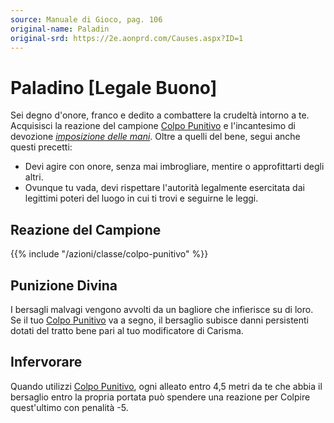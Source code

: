 ```yaml
---
source: Manuale di Gioco, pag. 106
original-name: Paladin
original-srd: https://2e.aonprd.com/Causes.aspx?ID=1
---
```


# Paladino \[Legale Buono\]

Sei degno d'onore, franco e dedito a combattere la crudeltà intorno a te.
Acquisisci la reazione del campione
[Colpo Punitivo](/azioni/classe/colpo-punitivo) e l'incantesimo di devozione
_[imposizione delle mani](/incantesimi/imposizione-delle-mani)_. Oltre a quelli
del bene, segui anche questi precetti:

- Devi agire con onore, senza mai imbrogliare, mentire o approfittarti degli
  altri.
- Ovunque tu vada, devi rispettare l'autorità legalmente esercitata dai
  legittimi poteri del luogo in cui ti trovi e seguirne le leggi.

## Reazione del Campione

{{% include "/azioni/classe/colpo-punitivo" %}}

## Punizione Divina

I bersagli malvagi vengono avvolti da un bagliore che infierisce su di loro. Se
il tuo [Colpo Punitivo](/azioni/classe/colpo-punitivo) va a segno, il bersaglio
subisce danni persistenti dotati del tratto bene pari al tuo modificatore di
Carisma.

## Infervorare

Quando utilizzi [Colpo Punitivo](/azioni/classe/colpo-punitivo), ogni alleato
entro 4,5 metri da te che abbia il bersaglio entro la propria portata può
spendere una reazione per Colpire quest'ultimo con penalità -5.
